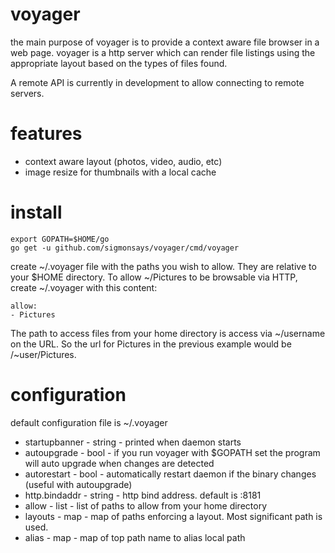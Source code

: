 # voyager

the main purpose of voyager is to provide a context aware file browser in a web page.  voyager 
is a http server which can render file listings using the appropriate layout based on the 
types of files found.

A remote API is currently in development to allow connecting to remote servers.

# features
- context aware layout (photos, video, audio, etc)
- image resize for thumbnails with a local cache


# install
    
    export GOPATH=$HOME/go
    go get -u github.com/sigmonsays/voyager/cmd/voyager

create ~/.voyager file with the paths you wish to allow. They are relative to your $HOME directory. To allow 
~/Pictures to be browsable via HTTP, create ~/.voyager with this content:

    allow:
    - Pictures

The path to access files from your home directory is access via ~/username on the URL. So the url for Pictures in the previous example
would be /~user/Pictures.

# configuration

default configuration file is ~/.voyager 

- startupbanner - string - printed when daemon starts
- autoupgrade - bool - if you run voyager with $GOPATH set the program will auto upgrade when changes are detected
- autorestart - bool - automatically restart daemon if the binary changes (useful with autoupgrade)
- http.bindaddr - string - http bind address. default is :8181
- allow - list - list of paths to allow from your home directory
- layouts - map - map of paths enforcing a layout. Most significant path is used.
- alias - map - map of top path name to alias local path


